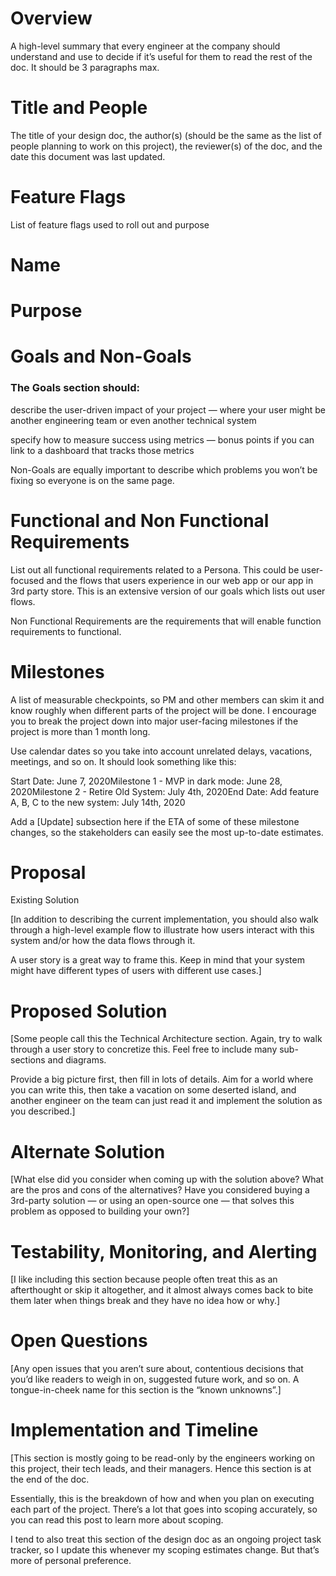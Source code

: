 # Overview

A high-level summary that every engineer at the company should understand and use to decide if it’s useful for them to read the rest of the doc. It should be 3 paragraphs max.

# Title and People

The title of your design doc, the author(s) (should be the same as the list of people planning to work on this project), the reviewer(s) of the doc, and the date this document was last updated.

# Feature Flags

List of feature flags used to roll out and purpose

# Name

# Purpose

# Goals and Non-Goals

### The Goals section should:

describe the user-driven impact of your project — where your user might be another engineering team or even another technical system

specify how to measure success using metrics — bonus points if you can link to a dashboard that tracks those metrics

Non-Goals are equally important to describe which problems you won’t be fixing so everyone is on the same page.

# Functional and Non Functional Requirements

List out all functional requirements related to a Persona. This could be user-focused and the flows that users experience in our web app or our app in 3rd party store. This is an extensive version of our goals which lists out user flows. 

Non Functional Requirements are the requirements that will enable function requirements to functional.

# Milestones

A list of measurable checkpoints, so PM and other members can skim it and know roughly when different parts of the project will be done. I encourage you to break the project down into major user-facing milestones if the project is more than 1 month long.

Use calendar dates so you take into account unrelated delays, vacations, meetings, and so on. It should look something like this:

Start Date: June 7, 2020Milestone 1 - MVP in dark mode: June 28, 2020Milestone 2 - Retire Old System: July 4th, 2020End Date: Add feature A, B, C to the new system: July 14th, 2020

Add a [Update] subsection here if the ETA of some of these milestone changes, so the stakeholders can easily see the most up-to-date estimates.

# Proposal

 Existing Solution

[In addition to describing the current implementation, you should also walk through a high-level example flow to illustrate how users interact with this system and/or how the data flows through it.

A user story is a great way to frame this. Keep in mind that your system might have different types of users with different use cases.]

# Proposed Solution

[Some people call this the Technical Architecture section. Again, try to walk through a user story to concretize this. Feel free to include many sub-sections and diagrams.

Provide a big picture first, then fill in lots of details. Aim for a world where you can write this, then take a vacation on some deserted island, and another engineer on the team can just read it and implement the solution as you described.]

# Alternate Solution

[What else did you consider when coming up with the solution above? What are the pros and cons of the alternatives? Have you considered buying a 3rd-party solution — or using an open-source one — that solves this problem as opposed to building your own?]

# Testability, Monitoring, and Alerting

[I like including this section because people often treat this as an afterthought or skip it altogether, and it almost always comes back to bite them later when things break and they have no idea how or why.]

# Open Questions

[Any open issues that you aren’t sure about, contentious decisions that you’d like readers to weigh in on, suggested future work, and so on. A tongue-in-cheek name for this section is the “known unknowns”.]

# Implementation and Timeline

[This section is mostly going to be read-only by the engineers working on this project, their tech leads, and their managers. Hence this section is at the end of the doc.

Essentially, this is the breakdown of how and when you plan on executing each part of the project. There’s a lot that goes into scoping accurately, so you can read this post to learn more about scoping.

I tend to also treat this section of the design doc as an ongoing project task tracker, so I update this whenever my scoping estimates change. But that’s more of personal preference.

